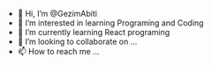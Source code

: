 - 👋 Hi, I’m @GezimAbiti
- 👀 I’m interested in learning Programing and Coding 
- 🌱 I’m currently learning React programing 
- 💞️ I’m looking to collaborate on ...
- 📫 How to reach me ...

<!---
GezimAbiti/GezimAbiti is a ✨ special ✨ repository because its `README.md` (this file) appears on your GitHub profile.
You can click the Preview link to take a look at your changes.
--->
